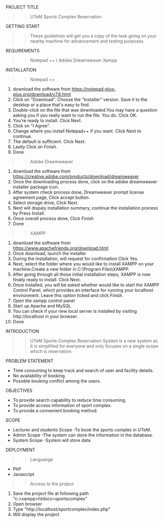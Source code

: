 PROJECT TITLE
>> UTeM Sports Complex Reservation 

GETTING START
>>These guidelines will get you a copy of the task going on your nearby machine for advancement and testing purposes.

REQUIREMENTS
>> Notepad ++ / Adobe Dreamweaver
>> Xampp 

INSTALLATION
>>Notepad ++
  1) download the software from https://notepad-plus-plus.org/download/v7.6.html
  2) Click on "Download". Choose the "Installer" version. Save it to the desktop or a place that's easy to find.
  3) Double-click on the file that was downloaded.You may have a question asking you if you really want to run the file. You do. Click OK.
  4) You're ready to install. Click Next.
  5) Click on "I Agree". 
  6) Change where you install Notepad++ if you want. Click Next to continue. 
  7) The default is sufficient. Click Next. 
  8) Lastly Click on Finish.
  9) Done 
>>Adobe Dreamweaver
  1) download the software from https://creative.adobe.com/products/download/dreamweaver
  2) Once the downloading process done, click on the adobe dreamweaver installer package icon.
  3) After system check process done, Dreamweaver prompt license agreement page, Click accept button.
  4) Select storage drive, Click Next.
  5) Next will dispaly installation summary, continue the installation process by Press Install.
  6) Once overall process done, Click Finish
  7) Done 
>>XAMPP
  1) download the software from https://www.apachefriends.org/download.html
  2) Once download, launch the installer
  3) During the installation, will request for confirmation Click Yes.
  4) Next, select the folder where you would like to install XAMPP on your machine.Create a new folder in C:\Program Files\XAMPP.
  5) After going through all those initial installation steps, XAMPP is now finally ready to install. Click Next.
  6) Once installed, you will be asked whether would like to start the XAMPP Control Panel, which provides an interface for running your localhost environment. Leave this option ticked and click Finish.
  7) Open the xampp control panel
  8) Start up Apache and MySQL
  9) You can check if your new local server is installed by visiting http://localhost in your browser.
 10) Done
  
INTRODUCTION
>>UTeM Sports Complex Reservation System is a new system as it is simplified for everyone and only focuses on a single scope which is reservation.
  
PROBLEM STATEMENT
- Time consuming to keep track and search of user and facility details.
- No availability of booking.
- Possible booking conflict among the users.

OBJECTIVES
- To provide search capability to reduce time consuming. 
- To provide access information of sport complex.
- To provide a convenient booking method.

SCOPE
- Lecturer and students Scope
   -To book the sports complex in UTeM.
- Admin Scope
   -The system can store the information in the database.
- System Scope
   -System will store data

DEPLOYMENT
>> Languange
   - PhP
   - Javascript
   
>> Access to the project
  1) Save the project file at following path "c:>xampp>htdocs>sportscomplex"
  2) Open browser
  3) Type "http://localhost/sportcomplex/index.php"
  4) Will display the project
  

